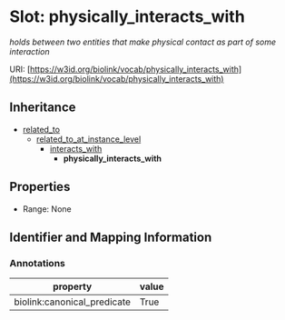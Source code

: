 # Slot: physically_interacts_with
_holds between two entities that make physical contact as part of some interaction_


URI: [https://w3id.org/biolink/vocab/physically_interacts_with](https://w3id.org/biolink/vocab/physically_interacts_with)




## Inheritance

* [related_to](related_to.md)
    * [related_to_at_instance_level](related_to_at_instance_level.md)
        * [interacts_with](interacts_with.md)
            * **physically_interacts_with**



## Properties

 * Range: None



## Identifier and Mapping Information





### Annotations

| property | value |
| --- | --- |
| biolink:canonical_predicate | True |


